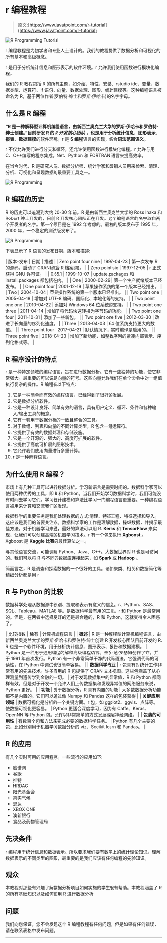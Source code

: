# r 编程教程

> 原文:[https://www.javatpoint.com/r-tutorial](https://www.javatpoint.com/r-tutorial)

![R Programming Tutorial](../Images/f4f57f722119964f6b489484826518a8.png)

r 编程教程是为初学者和专业人士设计的。我们的教程提供了数据分析和可视化的所有基本和高级概念。

r 是用于分析统计信息和图形表示的软件环境。r 允许我们使用函数进行模块化编程。

我们的 R 教程包括 R 的所有主题，如介绍、特性、安装、rstudio ide、变量、数据类型、运算符、if 语句、向量、数据处理、图形、统计建模等。这种编程语言被命名为 R，基于两位作者(罗伯特·绅士和罗斯·伊哈卡)的名字字母。

## 什么是 R 编程

**“R 是一种解释型计算机编程语言，由新西兰奥克兰大学的罗斯·伊哈卡和罗伯特·绅士创建。”**目前研发 R 的 ***R 开发核心团队*** ，也是用于分析**统计信息**、**图形表示**、**报表**、**数据建模**的软件环境。r 是 **S 编程**语言的实现，结合**词法范围语义**。

r 不仅允许我们进行分支和循环，还允许使用函数进行模块化编程。r 允许与用 C、C++编写的程序集成。Net、Python 和 FORTRAN 语言来提高效率。

在当今时代，R 是研究人员、数据分析师、统计学家和营销人员用来检索、清理、分析、可视化和呈现数据的最重要工具之一。

![R Programming](../Images/e738497c80343fde3b4b0cd2d75e8f12.png)

## R 编程的历史

R 的历史可以追溯到大约 20-30 年前。R 是由新西兰奥克兰大学的 Ross lhaka 和 Robert 绅士开发的，目前 R 开发核心团队正在开发。这个编程语言的名字取自两个开发者的名字。第一个项目是在 1992 年考虑的。最初的版本发布于 1995 年，2000 年，一个稳定的测试版发布了。

![R Programming](../Images/5fca207f851e6ecbbb040cd836b24a02.png)

下表显示了 R 语言的发布日期、版本和描述:

| 版本-发布 | 日期 | 描述 |
| Zero point four nine | 1997-04-23 | 第一次发布 R 的源码，启动了 CRAN(综合 R 档案网)。 |
| Zero point six | 1997-12-05 | r 正式获得 GNU 许可证。 |
| 0.65.1 | 1999-10-07 | update.packages 和 install.packages 都包括在内。 |
| One | 2000-02-29 | 第一个生产就绪版本已经发布。 |
| One point four | 2001-12-19 | 苹果操作系统的第一个版本已经推出。 |
| Two | 2004-10-04 | 苹果操作系统的第一个版本已经推出。 |
| Two point one | 2005-04-18 | 增加对 UTF-8 编码、国际化、本地化等的支持。 |
| Two point one one | 2010-04-22 | 添加对 Windows 64 位系统的支持。 |
| Two point one three | 2011-04-14 | 增加了将代码快速转换为字节码的功能。 |
| Two point one four | 2011-10-31 | 添加了一些新包。 |
| Two point one five | 2012-03-30 | 改进了长向量的序列化速度。 |
| Three | 2013-04-03 | 64 位系统支持更大的数值。 |
| Three point four | 2017-04-21 | 默认情况下，实时编译是启用的。 |
| Three point five | 2018-04-23 | 增加了新功能，如整数序列的紧凑内部表示、序列化格式等。 |

## R 程序设计的特点

r 是一种特定领域的编程语言，旨在进行数据分析。它有一些独特的功能，使它非常强大。最重要的可以说是向量的符号。这些向量允许我们在单个命令中对一组值执行复杂的操作。R 编程有以下特点:

1.  它是一种简单而有效的编程语言，已经得到了很好的发展。
2.  它是数据分析软件。
3.  它是一种设计良好、简单有效的语言，具有用户定义、循环、条件和各种输入/输出工具的概念。
4.  它有一套用于数据分析的一致且整合的工具。
5.  对于数组、列表和向量的不同计算类型，R 包含一组运算符。
6.  它提供了有效的数据处理和存储设施。
7.  它是一个开源的、强大的、高度可扩展的软件。
8.  它提供了高度可扩展的图形技术。
9.  它允许我们使用向量进行多重计算。
10.  r 是一种解释语言。

## 为什么使用 R 编程？

市场上有几种工具可以进行数据分析。学习新语言是需要时间的。数据科学家可以使用两种优秀的工具，即 R 和 Python。当我们开始学习数据科学时，我们可能没有时间去学习它们。学习统计建模和算法比学习一门编程语言更重要。一种编程语言被用来计算和交流我们的发现。

数据科学的重要任务是我们处理数据的方式:清理、特征工程、特征选择和导入。这应该是我们的首要关注点。数据科学家的工作是理解数据，操纵数据，并揭示最佳方法。对于机器学习来说，最好的算法可以用 R. **Keras** 和 **TensorFlow** 来实现，让我们可以创建高端的机器学习技术。r 有一个包来执行 **Xgboost** 。Xgboost 是 **Kaggle 比赛**的最佳算法之一。

与其他语言交流，可能调用 Python、Java、C++。大数据世界对 R 也是可访问的。我们可以将 R 与不同的数据库连接起来，如 **Spark** 或 **Hadoop** 。

简而言之，R 是调查和探索数据的一个很好的工具。诸如聚类、相关和数据简化等精细分析都是用 r

## R 与 Python 的比较

数据科学处理从数据源中识别、提取和表示有意义的信息。r、Python、SAS、SQL、Tableau、MATLAB 等。是数据科学最有用的工具。r 和 Python 是最常用的。但是，在两者中选择更好的还是最合适的，R 和 Python，这就变得令人困惑了。

| 比较指数 | 稀有 | 计算机编程语言 |
| **概述** | R 是一种解释型计算机编程语言，由新西兰奥克兰大学的罗斯·伊哈卡和罗伯特·绅士创建 R 开发核心团队目前开发的 R. R 也是一个软件环境，用于分析统计信息、图形表示、报告和数据建模。 | Python 是一种用于通用编程的解释高级编程语言。圭多·范·罗瑟姆创作了它，并于 1991 年首次发行。Python 有一个非常简单干净的代码语法。它强调代码的可读性，在 Python 中调试也很简单容易。 |
| **数据科学专业** | r 包具有对统计工作非常有用的先进技术。许多有用的 R 包提供了 CRAN 文本视图。这些包涵盖了从心理测量到遗传学到金融的一切。 | 对于发现数据集中的异常值，R 和 Python 都同样有效。但是对于开发一个允许人们上传数据集和发现异常值的网络服务来说，Python 更好。 |
| **功能** | 对于数据分析，R 具有内置的功能 | 大多数数据分析功能都不是内置的。它们可以通过像 Numpy 和 Pandas 这样的包装获得 |
| **关键应用领域** | 数据可视化是分析的一个关键方面。r 包，如 ggplot2、ggvis、点阵等。使数据可视化更容易。 | Python 更适合深度学习，因为有 Caffe、Keras、OpenNN 等 Python 包。允许以非常简单的方式发展深层神经网络。 |
| **包装的可用性** | 有数百个包和方法来完成必要的数据科学任务。 | Python 有几个主要的包，比如分别用于机器学习数据分析的 viz、Sccikit learn 和 Pandas。 |

## R 的应用

有几个实时可用的应用程序。一些流行的应用如下:

*   脸谱网
*   谷歌
*   推特
*   HRDAG
*   阳光基金会
*   真实气候
*   恩达
*   XBOX ONE
*   澳新银行
*   食品及药物管理局

## 先决条件

r 编程用于统计信息和数据表示。所以要求我们要有数学上的统计理论知识。理解数据表示的不同类型的图形，最重要的是我们应该有任何编程的先验知识。

## 观众

本教程对那些有兴趣了解数据分析项目如何实施的学生很有帮助。本教程涵盖了 R 的所有基础知识以及如何使用 R 进行数据分析

## 问题

我们向您保证，您不会发现这个 R 编程教程有任何问题。但是如果有任何错误，请在联系表格中发布问题。

* * *